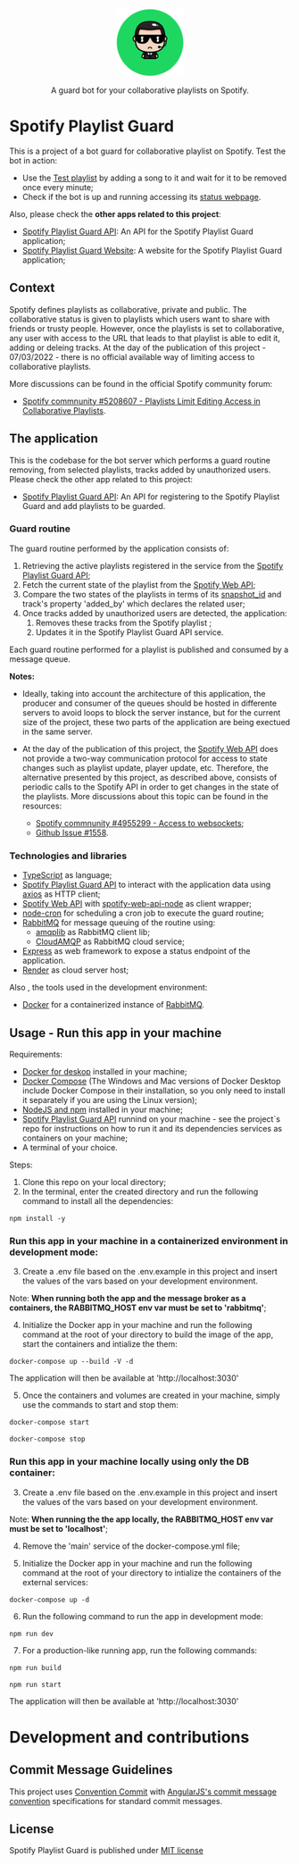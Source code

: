 <p align="center">
  <img src="./public/images/guardBot-1db954-circle.png" width="120" alt="Guard Bot Logo" />
</p>
<p align="center">A guard bot for your collaborative playlists on Spotify.</p>
  
# Spotify Playlist Guard
This is a project of a bot guard for collaborative playlist on Spotify. Test the bot in action:
- Use the [Test playlist](https://open.spotify.com/playlist/5wkdAzv8ZArH5cyvXQTRYe) by adding a song to it and wait for it to be removed once every minute;
- Check if the bot is up and running accessing its [status webpage](https://astute-sign-411023.uc.r.appspot.com/).

Also, please check the **other apps related to this project**:

-   [Spotify Playlist Guard API](https://github.com/marcus-castanho/spotify-playlist-guard-api): An API for the Spotify Playlist Guard application;
-   [Spotify Playlist Guard Website](https://github.com/marcus-castanho/spotify-playlist-guard-website): A website for the Spotify Playlist Guard application;

## Context

Spotify defines playlists as collaborative, private and public. The collaborative status is given to playlists which users want to share with friends or trusty people. However, once the playlists is set to collaborative, any user with access to the URL that leads to that playlist is able to edit it, adding or deleing tracks. At the day of the publication of this project - 07/03/2022 - there is no official available way of limiting access to collaborative playlists.

More discussions can be found in the official Spotify community forum:

-   [Spotify commnunity #5208607 - Playlists Limit Editing Access in Collaborative Playlists](https://community.spotify.com/t5/Live-Ideas/Playlists-Limit-Editing-Access-in-Collaborative-Playlists/idi-p/5208607).

## The application

This is the codebase for the bot server which performs a guard routine removing, from selected playlists, tracks added by unauthorized users. Please check the other app related to this project:

-   [Spotify Playlist Guard API](https://github.com/marcus-castanho/spotify-playlist-guard-api): An API for registering to the Spotify Playlist Guard and add playlists to be guarded.

### Guard routine

The guard routine performed by the application consists of:

1. Retrieving the active playlists registered in the service from the [Spotify Playlist Guard API](https://github.com/marcus-castanho/spotify-playlist-guard-api);
2. Fetch the current state of the playlist from the [Spotify Web API](https://developer.spotify.com/documentation/web-api/);
3. Compare the two states of the playlists in terms of its [snapshot_id](https://developer.spotify.com/documentation/general/guides/working-with-playlists/#version-control-and-snapshots) and track's property 'added_by' which declares the related user;
4. Once tracks added by unauthorized users are detected, the application:
    1. Removes these tracks from the Spotify playlist ;
    2. Updates it in the Spotify Playlist Guard API service.

Each guard routine performed for a playlist is published and consumed by a message queue.

**Notes:**

-   Ideally, taking into account the architecture of this application, the producer and consumer of the queues should be hosted in differente servers to avoid loops to block the server instance, but for the current size of the project, these two parts of the application are being exectued in the same server.
-   At the day of the publication of this project, the [Spotify Web API](https://developer.spotify.com/documentation/web-api/) does not provide a two-way communication protocol for access to state changes such as playlist update, player update, etc. Therefore, the alternative presented by this project, as described above, consists of periodic calls to the Spotify API in order to get changes in the state of the playlists. More discussions about this topic can be found in the resources:

    -   [Spotify commnunity #4955299 - Access to websockets](https://community.spotify.com/t5/Spotify-for-Developers/Access-to-websockets/td-p/4955299);
    -   [Github Issue #1558](https://github.com/spotify/web-api/issues/1558).

### Technologies and libraries

-   [TypeScript](https://www.typescriptlang.org/) as language;
-   [Spotify Playlist Guard API](https://github.com/marcus-castanho/spotify-playlist-guard-api) to interact with the application data using [axios](https://axios-http.com/) as HTTP client;
-   [Spotify Web API](https://developer.spotify.com/documentation/web-api/) with [spotify-web-api-node](https://github.com/thelinmichael/spotify-web-api-node) as client wrapper;
-   [node-cron](https://github.com/node-cron/node-cron) for scheduling a cron job to execute the guard routine;
-   [RabbitMQ](https://www.rabbitmq.com/) for message queuing of the routine using:
    -   [amqplib](https://github.com/amqp-node/amqplib) as RabbitMQ client lib;
    -   [CloudAMQP](https://www.cloudamqp.com/) as RabbitMQ cloud service;
-   [Express](https://expressjs.com/) as web framework to expose a status endpoint of the application.
-   [Render](https://render.com/) as cloud server host;

Also , the tools used in the development environment:

-   [Docker](https://www.docker.com/) for a containerized instance of [RabbitMQ](https://hub.docker.com/_/rabbitmq).

## Usage - Run this app in your machine

Requirements:

-   [Docker for deskop](https://www.docker.com/products/docker-desktop) installed in your machine;
-   [Docker Compose](https://docs.docker.com/compose) (The Windows and Mac versions of Docker Desktop include Docker Compose in their installation, so you only need to install it separately if you are using the Linux version);
-   [NodeJS and npm](https://nodejs.org/en/) installed in your machine;
-   [Spotify Playlist Guard API](https://github.com/marcus-castanho/spotify-playlist-guard-api) runnind on your machine - see the project`s repo for instructions on how to run it and its dependencies services as containers on your machine;
-   A terminal of your choice.

Steps:

1. Clone this repo on your local directory;
2. In the terminal, enter the created directory and run the following command to install all the dependencies:

```
npm install -y
```

### Run this app in your machine in a containerized environment in development mode:

3. Create a .env file based on the .env.example in this project and insert the values of the vars based on your development environment.

Note: **When running both the app and the message broker as a containers, the RABBITMQ_HOST env var must be set to 'rabbitmq'**;

4. Initialize the Docker app in your machine and run the following command at the root of your directory to build the image of the app, start the containers and intialize the them:

```
docker-compose up --build -V -d
```

The application will then be available at 'http://localhost:3030'

5. Once the containers and volumes are created in your machine, simply use the commands to start and stop them:

```
docker-compose start
```

```
docker-compose stop
```

### Run this app in your machine locally using only the DB container:

3. Create a .env file based on the .env.example in this project and insert the values of the vars based on your development environment.

Note: **When running the the app locally, the RABBITMQ_HOST env var must be set to 'localhost'**;

4. Remove the 'main' service of the docker-compose.yml file;

5. Initialize the Docker app in your machine and run the following command at the root of your directory to intialize the containers of the external services:

```
docker-compose up -d
```

6. Run the following command to run the app in development mode:

```
npm run dev
```

7. For a production-like running app, run the following commands:

```
npm run build
```

```
npm run start
```

The application will then be available at 'http://localhost:3030'

# Development and contributions

## Commit Message Guidelines

This project uses [Convention Commit](https://www.conventionalcommits.org/) with [ AngularJS's commit message convention](https://github.com/angular/angular.js/blob/master/DEVELOPERS.md#-git-commit-guidelines) specifications for standard commit messages.

## License

Spotify Playlist Guard is published under [MIT license](https://github.com/marcus-castanho/spotify_playlist_guard/blob/main/LICENSE)
